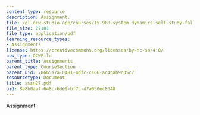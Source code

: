 ```yaml
---
content_type: resource
description: Assignment.
file: /ol-ocw-studio-app/courses/15-988-system-dynamics-self-study-fall-1998-spring-1999/8e8b0aaf648c6de9bf7cd7a050ec8048_assn27.pdf
file_size: 27181
file_type: application/pdf
learning_resource_types:
- Assignments
license: https://creativecommons.org/licenses/by-nc-sa/4.0/
ocw_type: OCWFile
parent_title: Assignments
parent_type: CourseSection
parent_uid: 78665a7a-0481-4dfc-c166-ac4cab9c35c7
resourcetype: Document
title: assn27.pdf
uid: 8e8b0aaf-648c-6de9-bf7c-d7a050ec8048
---
```

Assignment.